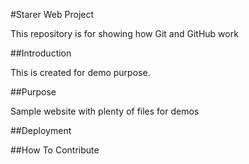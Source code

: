 #Starer Web Project

This repository is for showing how Git and GitHub work

##Introduction

This is created for demo purpose.

##Purpose

Sample website with plenty of files for demos

##Deployment

##How To Contribute